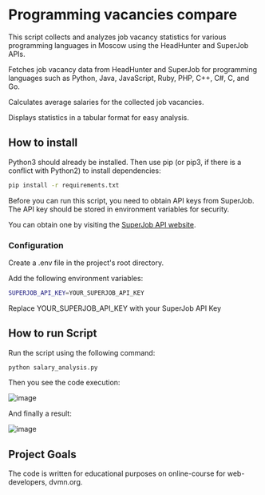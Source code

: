 # Programming vacancies compare

This script collects and analyzes job vacancy statistics for various programming languages in Moscow using the HeadHunter and SuperJob APIs.

Fetches job vacancy data from HeadHunter and SuperJob for programming languages such as Python, Java, JavaScript, Ruby, PHP, C++, C#, C, and Go.

Calculates average salaries for the collected job vacancies.

Displays statistics in a tabular format for easy analysis.

## How to install

Python3 should already be installed. Then use pip (or pip3, if there is a conflict with Python2) to install dependencies:

```bash
pip install -r requirements.txt
```

Before you can run this script, you need to obtain API keys from SuperJob. The API key should be stored in environment variables for security.

You can obtain one by visiting the [SuperJob API website](https://api.superjob.ru/).

### Configuration

Create a .env file in the project's root directory.

Add the following environment variables:

```bash
SUPERJOB_API_KEY=YOUR_SUPERJOB_API_KEY
```
Replace YOUR_SUPERJOB_API_KEY with your SuperJob API Key

## How to run Script

Run the script using the following command:

```bash
python salary_analysis.py
```
Then you see the code execution: 

![image](https://github.com/ilmantim/Programming-vacancies-compare/assets/134302217/744ca6d6-7062-4c33-a600-fd3515662ce8)

And finally a result:

![image](https://github.com/ilmantim/Programming-vacancies-compare/assets/134302217/4bcd2317-2ef6-4c5a-a6eb-2f19aae93709)

## Project Goals
The code is written for educational purposes on online-course for web-developers, dvmn.org.



